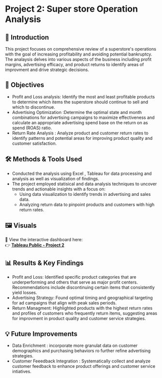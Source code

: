 # Project 2: Super store Operation Analysis 


## 📌 Introduction
This project focuses on comprehensive review of a superstore's operations with the goal of increasing profitability and avoiding potential bankruptcy. The analaysis delves into various aspects of the business including profit margins, advertising efficacy, and product returns to identify areas of improvment and drive strategic decisions.

## 📌 Objectives 
- Profit and Loss analysis: Identify the most and least profitable products to determine which items the superstore should continue to sell and which to discontinue.
- Advertising Optimization :Determine the optimal state and month combinations for advertising campaigns to maximize effectiveness and calculate an appropriate advertising spend base on the return on as spend (ROAS) ratio.
- Return Rate Analysis : Analyze product and customer return rates to identify patterns and potential areas for improving product quality and customer satisfaction.

## 🛠 Methods & Tools Used
- Conducted the analysis using Excel , Tableau for data processing and analysis as well as visualization of findings.
- The project employed statisical and data analysis techniques to uncover trends and actionable insights with a focus on:
    - Using data visualization to identify trends in advertising and sales data.
    - Analyzing return data to pinpoint products and customers with high return rates.   

## 🖼 Visuals
🎯 View the interactive dashboard here:  
👉 **[Tableau Public - Project 2 ](https://public.tableau.com/views/MeronGSuprstoreViz/Biggestprofitlossmakerstates?:language=en-GB&:sid=&:redirect=auth&:display_count=n&:origin=viz_share_link)**

## 📊 Results & Key Findings
- Profit and Loss: Identified specific product categories that are underperforming and others that serve as major profit centers.  Recommendations include discontinuing certain items that consistently yield losses.
- Advertising Strategy: Found optimal timing and geographical targeting for ad campaigns that align with peak sales periods.
- Return Managment: Highlighted products with the highest return rates and profiles of customers who frequently return items, suggesting areas for improvment in product quality and customer service strategies. 

## 💡 Future Improvements
- Data Enrichment : incorporate more granulat data on customer demographics and purchasing behaviors ro further refine advertising strategies.
- Customer Feeedback Integration : Systematically collect and analyze customer feedback to enhance product offerings and customer service intiatives. 
